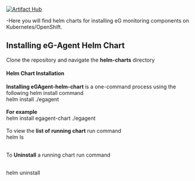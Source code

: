 

[![Artifact Hub](https://img.shields.io/endpoint?url=https://artifacthub.io/badge/repository/eginnovations)](https://artifacthub.io/packages/search?repo=eginnovations)<br>

-Here you will find helm charts for installing eG monitoring components on Kubernetes/OpenShift.

<h2> Installing eG-Agent Helm Chart</h2>

Clone the repository and navigate the <b>helm-charts</b> directory
<h4> Helm Chart Installation</h4>
<b>Installing eGAgent-helm-chart </b>is a one-command process using the following helm install command<br>
helm install <chart-name> ./egagent<br><br>
<b>For example </b><br>
helm install egagent-chart ./egagent<br><br>
  To view the <b>list of running chart</b> run command<br>
helm ls<br><br>
  <p>To <b>Uninstall</b> a running chart run command</p><br>
helm uninstall <chart-name>
